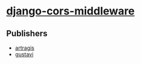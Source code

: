 # [django-cors-middleware](https://pypi.org/project/django-cors-middleware)



## Publishers
- [artragis](https://pypi.org/user/artragis)
- [gustavi](https://pypi.org/user/gustavi)

